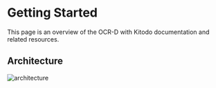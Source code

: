 # Getting Started

This page is an overview of the OCR-D with Kitodo documentation and related resources.

## Architecture
![architecture](https://user-images.githubusercontent.com/3832618/201408254-0dab72b5-b77e-4da4-a084-7f1e0be10f75.png)

